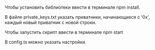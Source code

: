 Чтобы установить библиотеки ввести в терминале npm install.

В файле private_keys.txt указать приватники, начинающиеся с '0x', каждый новый приватник с новой строки.

Чтобы запустить скрипт ввести в терминале npm start

В config.ts можно указать настройки.
